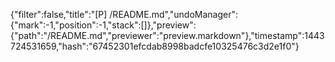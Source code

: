 {"filter":false,"title":"[P] /README.md","undoManager":{"mark":-1,"position":-1,"stack":[]},"preview":{"path":"/README.md","previewer":"preview.markdown"},"timestamp":1443724531659,"hash":"67452301efcdab8998badcfe10325476c3d2e1f0"}